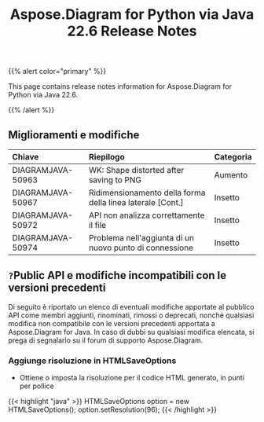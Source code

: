 ﻿---
title: Aspose.Diagram for Python via Java 22.6 Release Notes
type: docs
weight: 22
url: /it/java/aspose-diagram-for-python-via-java-22-6-release-notes/
---
{{% alert color="primary" %}}

This page contains release notes information for Aspose.Diagram for Python via Java 22.6.

{{% /alert %}}
## **Miglioramenti e modifiche**  ##

|**Chiave**|**Riepilogo**|**Categoria**|
|:- |:- |:- |
|DIAGRAMJAVA-50963|WK: Shape distorted after saving to PNG|Aumento|
|DIAGRAMJAVA-50967|Ridimensionamento della forma della linea laterale [Cont.]|Insetto|
|DIAGRAMJAVA-50972|API non analizza correttamente il file|Insetto|
|DIAGRAMJAVA-50974|Problema nell'aggiunta di un nuovo punto di connessione|Insetto|

## `?`**Public API e modifiche incompatibili con le versioni precedenti**
Di seguito è riportato un elenco di eventuali modifiche apportate al pubblico API come membri aggiunti, rinominati, rimossi o deprecati, nonché qualsiasi modifica non compatibile con le versioni precedenti apportata a Aspose.Diagram for Java. In caso di dubbi su qualsiasi modifica elencata, si prega di segnalarlo su il forum di supporto Aspose.Diagram.

### **Aggiunge risoluzione in HTMLSaveOptions**
- Ottiene o imposta la risoluzione per il codice HTML generato, in punti per pollice

{{< highlight "java" >}}
HTMLSaveOptions option = new HTMLSaveOptions();
option.setResolution(96);
{{< /highlight >}}

